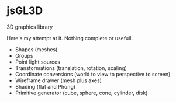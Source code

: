 jsGL3D
======

3D graphics library

Here's my attempt at it. Nothing complete or usefull.

- Shapes (meshes)
- Groups
- Point light sources
- Transformations (translation, rotation, scaling)
- Coordinate conversions (world to view to perspective to screen)
- Wireframe drawer (mesh plus axes)
- Shading (flat and Phong)
- Primitive generator (cube, sphere, cone, cylinder, disk)
